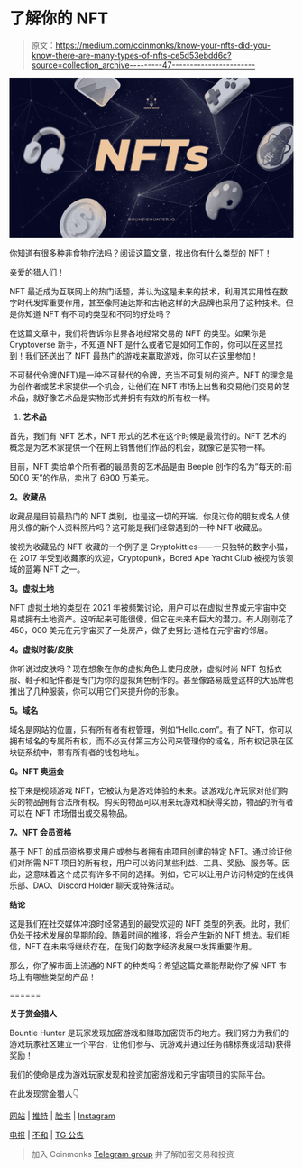 # 了解你的 NFT

> 原文：<https://medium.com/coinmonks/know-your-nfts-did-you-know-there-are-many-types-of-nfts-ce5d53ebdd6c?source=collection_archive---------47----------------------->

![](img/cf5654287dbb6d3b9ef6b418482756ec.png)

你知道有很多种非食物疗法吗？阅读这篇文章，找出你有什么类型的 NFT！

亲爱的猎人们！

NFT 最近成为互联网上的热门话题，并认为这是未来的技术，利用其实用性在数字时代发挥重要作用，甚至像阿迪达斯和古驰这样的大品牌也采用了这种技术。但是你知道 NFT 有不同的类型和不同的好处吗？

在这篇文章中，我们将告诉你世界各地经常交易的 NFT 的类型。如果你是 Cryptoverse 新手，不知道 NFT 是什么或者它是如何工作的，你可以在这里找到！我们还送出了 NFT 最热门的游戏来赢取游戏，你可以在这里参加！

不可替代令牌(NFT)是一种不可替代的令牌，充当不可复制的资产。NFT 的理念是为创作者或艺术家提供一个机会，让他们在 NFT 市场上出售和交易他们交易的艺术品，就好像艺术品是实物形式并拥有有效的所有权一样。

1.  **艺术品**

首先，我们有 NFT 艺术，NFT 形式的艺术在这个时候是最流行的。NFT 艺术的概念是为艺术家提供一个在网上销售他们作品的机会，就像它是实物一样。

目前，NFT 卖给单个所有者的最昂贵的艺术品是由 Beeple 创作的名为“每天的:前 5000 天”的作品，卖出了 6900 万美元。

**2。收藏品**

收藏品是目前最热门的 NFT 类别，也是这一切的开端。你见过你的朋友或名人使用头像的新个人资料照片吗？这可能是我们经常遇到的一种 NFT 收藏品。

被视为收藏品的 NFT 收藏的一个例子是 Cryptokitties——一只独特的数字小猫，在 2017 年受到收藏家的欢迎，Cryptopunk，Bored Ape Yacht Club 被视为该领域的蓝筹 NFT 之一。

**3。虚拟土地**

NFT 虚拟土地的类型在 2021 年被频繁讨论，用户可以在虚拟世界或元宇宙中交易或拥有土地资产。这听起来可能很傻，但它在未来有巨大的潜力。有人刚刚花了 450，000 美元在元宇宙买了一处房产，做了史努比·道格在元宇宙的邻居。

**4。虚拟时装/皮肤**

你听说过皮肤吗？现在想象在你的虚拟角色上使用皮肤，虚拟时尚 NFT 包括衣服、鞋子和配件都是专门为你的虚拟角色制作的。甚至像路易威登这样的大品牌也推出了几种服装，你可以用它们来提升你的形象。

**5。域名**

域名是网站的位置，只有所有者有权管理，例如“Hello.com”。有了 NFT，你可以拥有域名的专属所有权，而不必支付第三方公司来管理你的域名，所有权记录在区块链系统中，带有所有者的钱包地址。

**6。NFT 奥运会**

接下来是视频游戏 NFT，它被认为是游戏体验的未来。该游戏允许玩家对他们购买的物品拥有合法所有权。购买的物品可以用来玩游戏和获得奖励，物品的所有者可以在 NFT 市场借出或交易物品。

**7。NFT 会员资格**

基于 NFT 的成员资格要求用户或参与者拥有由项目创建的特定 NFT。通过验证他们对所需 NFT 项目的所有权，用户可以访问某些利益、工具、奖励、服务等。因此，这意味着这个成员有许多不同的选择。例如，它可以让用户访问特定的在线俱乐部、DAO、Discord Holder 聊天或特殊活动。

**结论**

这是我们在社交媒体冲浪时经常遇到的最受欢迎的 NFT 类型的列表。此时，我们仍处于技术发展的早期阶段。随着时间的推移，将会产生新的 NFT 想法。我们相信，NFT 在未来将继续存在，在我们的数字经济发展中发挥重要作用。

那么，你了解市面上流通的 NFT 的种类吗？希望这篇文章能帮助你了解 NFT 市场上有哪些类型的产品！

======

**关于赏金猎人**

Bountie Hunter 是玩家发现加密游戏和赚取加密货币的地方。我们努力为我们的游戏玩家社区建立一个平台，让他们参与、玩游戏并通过任务(锦标赛或活动)获得奖励！

我们的使命是成为游戏玩家发现和投资加密游戏和元宇宙项目的实际平台。

在此发现赏金猎人👇

[网站](https://bountiehunter.io/) | [推特](https://twitter.com/bountie_hunter) | [脸书](https://www.facebook.com/bountiehunter.io) | [Instagram](https://www.instagram.com/bountiehunter.io/)

[电报](https://t.me/bountiehunterofficial) | [不和](https://discord.com/invite/xYrxGjDFW5) | [TG 公告](https://t.me/BountieHunter)

> 加入 Coinmonks [Telegram group](https://t.me/joinchat/Trz8jaxd6xEsBI4p) 并了解加密交易和投资